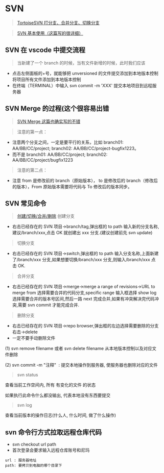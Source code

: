 # SVN

> [TortoiseSVN 打分支、合并分支、切换分支](https://blog.csdn.net/justry_deng/article/details/82259470)

> [SVN 基本使用（这篇写的很详细）](https://www.jianshu.com/p/242ebd7253bc)

## SVN 在 vscode 中提交流程

> 当新建了一个 branch 的时候，当有文件新增的时候，此时我们应该

- 点击左侧面板的+号，就能够把 unversioned 的文件提交添加到本地版本控制 将项目所有文件添加到本地版本控制
- 在终端（TERMINAL）中输入 svn commit -m 'XXX' 提交本地项目到远程服务器

## SVN Merge 的过程(这个很容易出错

> [SVN Merge 这篇也确实写的不错](https://blog.csdn.net/wenwen111111/article/details/54924498)

> 注意的第一点：

- 注意两个分支之间，一定是要平行的关系，比如 branch01: AA/BB/CC/project; branch02: AA/BB/CC/project-bugfix1223。
- 而不是 branch01: AA/BB/CC/project; branch02: AA/BB/CC/project/bugfix1223

> 注意的第二点：

- 注意 from 是修改前的 branch（原始版本）， to 是修改后的 branch（修改后的版本），From 原始版本需要将代码与 To 修改后的版本同步。

## SVN 常见命令

> [创建/切换/合并/删除](https://blog.csdn.net/mxdzchallpp/article/details/73224862)
> 创建分支

- 右击已经存在的 SVN 项目->branch/tag,弹出框的 to path 输入新的分支名称,建议/branch/xxx,点击 OK 就创建出 xxx 分支.(建议创建前先 svn update)

> 切换分支

- 右击已经存在的 SVN 项目->switch,弹出框的 to path 输入分支名称,上面新建了/branch/xxx 分支,如果想要切换/branch/xxx 分支,则输入/branch/xxx 点击 OK.

> 合并分支

- 右击已经存在的 SVN 项目->merge->merge a range of revisions->URL to merge from 选择需要合并的代码分支,specific range 输入框选择 show log 选择需要合并的版本号区间,然后一路 next 完成合并,如果有冲突解决完代码冲突,需要 svn commit 才能完成合并.

> 删除分支

- 右击已经存在的 SVN 项目->repo browser,弹出框的左边选择需要删除的分支右击->delete
- 一定不要手动删除文件

(1) svn remove filename 或者 svn delete filename 从本地版本控制以及对应文件删除

(2) svn commit -m "注释"  : 提交本地操作到服务器, 使服务器也删除对应的文件

> svn status

查看当前工作空间内, 所有 有变化的文件 的状态

如果执行此命令什么都没输出, 代表本地没有东西要提交

> svn log

查看当前版本的操作日志(什么人, 什么时间, 做了什么操作)

## svn 命令行方式拉取远程仓库代码

- svn checkout url path
- 首次登录会要求输入远程仓库账号和尼玛

```text
url : 服务器地址
path: 要拷贝到电脑的哪个目录下
```
